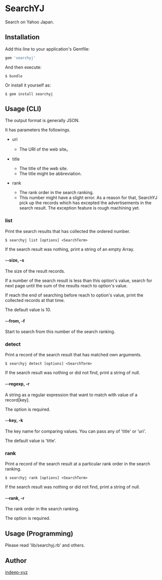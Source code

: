 SearchYJ
====

Search on Yahoo Japan.

## Installation

Add this line to your application's Gemfile:

```ruby
gem 'searchyj'
```

And then execute:

    $ bundle

Or install it yourself as:

    $ gem install searchyj

## Usage (CLI)

The output format is generally JSON.

It has parameters the followings.

- uri
  - The URI of the web site。


- title
  - The title of the web site.
  - The title might be abbreviation.


- rank
  - The rank order in the search ranking.
  - This number might have a slight error. As a reason for that, SearchYJ pick up the records which has excepted the advertisements in the search result. The exception feature is rough machining yet.


### list

Print the search results that has collected the ordered number.

    $ searchyj list [options] <SearchTerm>

If the search result was nothing, print a string of an empty Array.

#### --size, -s

The size of the result records.

If a number of the search result is less than this option's value, search for next page until the sum of the results reach to option's value.

If reach the end of searching before reach to option's value, print the collected records at that time.

The default value is 10.


#### --from, -f

Start to search from this number of the search ranking.


### detect

Print a record of the search result that has matched own arguments.

    $ searchyj detect [options] <SearchTerm>

If the search result was nothing or did not find, print a string of null.

#### --regexp, -r

A string as a regular expression that want to match with value of a record[key].

The option is required.

#### --key, -k

The key name for comparing values. You can pass any of 'title' or 'uri'. 

The default value is 'title'.

### rank

Print a record of the search result at a particular rank order in the search ranking.

    $ searchyj rank [options] <SearchTerm>

If the search result was nothing or did not find, print a string of null.

#### --rank, -r

The rank order in the search ranking.

The option is required.

## Usage (Programming)

Please read 'lib/searchyj.rb' and others.

## Author

[indeep-xyz](http://blog.indeep.xyz/)
